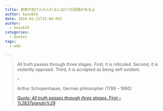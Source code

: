 ```yaml
---
title: 真実が受け入れられるには3つの段階があるよ
author: kazu634
date: 2010-02-21T15:04:05Z
author:
  - kazu634
categories:
  - Quotes
tags:
  - web

---
```

<div class="section">
<blockquote title="Quote" cite="http://37signals.com/svn/posts/2175-all-truth-passes-through-three-stages-first">
<p>
      All truth passes through three stages. First, it is ridiculed. Second, it is violently opposed. Third, it is accepted as being self-evident.
</p>
    
<p>
      &#8211;
</p>
    
<p>
      Arthur Schopenhauer, German philosopher (1788 &#8211; 1860)
</p>
    
<p>
<cite><a href="http://37signals.com/svn/posts/2175-all-truth-passes-through-three-stages-first" onclick="__gaTracker('send', 'event', 'outbound-article', 'http://37signals.com/svn/posts/2175-all-truth-passes-through-three-stages-first', 'Quote: All truth passes through three stages. First &#8211; %2837signals%29');" target="_blank">Quote: All truth passes through three stages. First &#8211; %2837signals%29</a></cite>
</p>
</blockquote>
</div>
